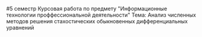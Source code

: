 #5 семестр
Курсовая работа по предмету "Информационные технологии проффессиональной деятельности"
Тема: Анализ численных методов решения стахостических обыкновенных дифференциальных уравнений 
